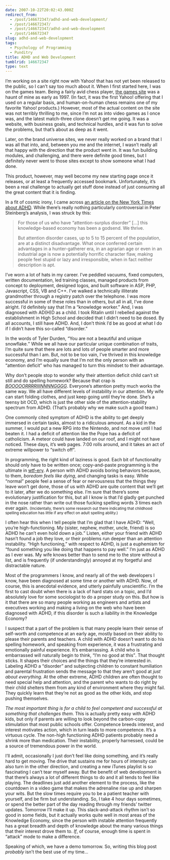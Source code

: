 ```yaml
---
date: 2007-10-22T20:02:43.000Z
redirect_from:
  - /post/146672347/adhd-and-web-development/
  - /post/146672347/
  - /post/146672347/adhd-and-web-development
  - /post/146672347
slug: adhd-and-web-development
tags:
  - Psychology of Programming
  - Punditry
title: ADHD and Web Development
tumblrid: 146672347
type: text
---
```

<p>I&rsquo;m working on a site right now with Yahoo! that has not yet been released to the public, so I can&rsquo;t say too much about it.  When I first started here, I was on the games team.  Being a fairly avid chess player, <a href="http://games.yahoo.com">the games site</a> was a haunt of mine as early as 1997.  (In fact, it was the first Yahoo! offering that I used on a regular basis, and human-on-human chess remains one of my favorite Yahoo! products.)  However, most of the actual content on the site was not terribly thrilling to me, since I&rsquo;m not as into video games as I once was, and the latest match-three clone doesn&rsquo;t get me going.  It was a website, with business goals, and technical hurdles, and it was fun to solve the problems, but that&rsquo;s about as deep as it went.</p>

<p>Later, on the brand universe sites, we never really worked on a brand that I was all that into, and, between you me and the internet, I wasn&rsquo;t really all that happy with the direction that the product went in.  It was fun building modules, and challenging, and there were definite good times, but I definitely never went to those sites except to show someone what I had done.</p>

<p>This product, however, may well become my new starting page once it releases, or at least a frequently accessed bookmark.  Unfortunately, it&rsquo;s been a real challenge to actually get stuff done instead of just consuming all the great content that it is finding.</p>

<p>In a fit of cosmic irony, I came across <a href="http://www.nytimes.com/2006/03/07/health/07essa.html?ex=1189656000&amp;en=f0e1ab4fcd4ed85c&amp;ei=5070">an article on the New York Times about <abbr title="Attention Deficit Hyperactivity Disorder">ADHD</abbr></a>.  While there&rsquo;s really nothing particularly controversial in Peter Steinberg&rsquo;s analysis, I was struck by this:</p>

<blockquote cite="http://www.nytimes.com/2006/03/07/health/07essa.html?ex=1189656000&amp;en=f0e1ab4fcd4ed85c&amp;ei=5070">For those of us who have &ldquo;attention-surplus disorder&rdquo; [&hellip;] this knowledge-based economy has been a godsend. We thrive.

But attention disorder cases, up to 5 to 15 percent of the population, are at a distinct disadvantage. What once conferred certain advantages in a hunter-gatherer era, in an agrarian age or even in an industrial age is now a potentially horrific character flaw, making people feel stupid or lazy and irresponsible, when in fact neither description is apt. </blockquote>

<p>I&rsquo;ve worn a lot of hats in my career.  I&rsquo;ve peddled vacuums, fixed computers, written documentation, led training classes, managed products from concept to deployment, designed logos, and built software in ASP, PHP, Javascript, CSS, VB and C++.  I&rsquo;ve walked a technically illiterate grandmother through a registry patch over the telephone.  I was more successful in some of these roles than in others, but all in all, I&rsquo;ve done alright.  I&rsquo;d definitely say that I&rsquo;m a &ldquo;knowledge worker.&rdquo;  And, I was diagnosed with AD(H)D as a child.  I took Ritalin until I rebelled against the establishment in High School and decided that I didn&rsquo;t need to be dosed.  By all accounts, I still have ADHD.  And, I don&rsquo;t think I&rsquo;d be as good at what I do if I didn&rsquo;t have this so-called &ldquo;disorder.&rdquo;</p>

<p>In the words of Tyler Durden, <q>You are not a beautiful and unique snowflake.</q>  While we all have our particular unique combination of traits, I&rsquo;m quite sure that there are lots and lots of people smarter and more successful than I am.  But, not to be too vain, I&rsquo;ve thrived in this knowledge economy, and I&rsquo;m equally sure that I&rsquo;m not the only person with an &ldquo;attention deficit&rdquo; who has managed to turn this mindset to their advantage.</p>

<p>Why don&rsquo;t people stop to wonder <em>why</em> their attention deficit child can&rsquo;t sit still and do spelling homework?  Because that crap is <em><abbr title="boring">BOOOOORRRRIIINNNNGGGG</abbr></em>.  Everyone&rsquo;s attention pretty much works the same way.  We all have different levels of instability in our attention.  My wife can start folding clothes, and just keep going until they&rsquo;re done.  She&rsquo;s a teensy bit OCD, which is just the other side of the attention-stability spectrum from ADHD.  (That&rsquo;s probably why we make such a good team.)</p>

<p>One commonly cited symptom of ADHD is the ability to get deeply immersed in certain tasks, almost to a ridiculous amount.  As a kid in the summer, I would put a new RPG into the Nintendo, and not move until I had beaten it.  I had a deficit of attention like the Pope has a deficit of catholicism.  A meteor could have landed on our roof, and I might not have noticed.  These days, it&rsquo;s web pages.  7:00 rolls around, and it takes an act of extreme willpower to &ldquo;switch off&rdquo;.</p>

<p>In programming, the right kind of laziness is good.  Each bit of functionality should only have to be written once; copy-and-paste programming is the ultimate in <a href="http://worsethanfailure">wtf-ery</a>.  A person with ADHD avoids boring behaviors because, to them, <em>boredom feels like dying</em>, and changing tasks is easy.  While &ldquo;normal&rdquo; people feel a sense of fear or nervousness that the things they leave won&rsquo;t get done, those of us with ADHD are quite content that we&rsquo;ll get to it later, after we do something else.  I&rsquo;m sure that there&rsquo;s some evolutionary justification for this, but all I know is that I&rsquo;d gladly get punched in the nose rather than write out those fucking spelling words 3 times each ever again.  <small>(Incidentally, there&rsquo;s some research out there indicating that childhood spelling education has little if any effect on adult spelling ability.)</small></p>

<p>I often hear this when I tell people that I&rsquo;m glad that I have ADHD: <q>Well, you&rsquo;re high-functioning.  My (sister, nephew, mother, uncle, friend) is so ADHD he can&rsquo;t even hold down a job.</q>  Listen, either your friend with ADHD hasn&rsquo;t found a job they love, or their problems run deeper than an attention instability.  &ldquo;High functioning,&rdquo; with respect to ADHD, is just a euphemism for &ldquo;found something you like doing that happens to pay well.&rdquo;  I&rsquo;m just as ADHD as I ever was.  My wife knows better than to send me to the store without a list, and is frequently (if understandingly) annoyed at my forgetful and distractable nature.</p>

<p>Most of the programmers I know, and nearly all of the web developers I know, have been diagnosed at some time or another with ADHD.  Now, of course, this is anecdotal evidence, and utterly painfully unscientific.  I&rsquo;m the first to cast doubt when there is a lack of hard stats on a topic, and I&rsquo;d absolutely love for some sociologist to do a proper study on this.  But how is it that there are so many people working as engineers and artists and executives working and making a living on the web who have been diagnosed with ADHD, if this disorder is such a liability in the Knowledge Economy?</p>

<p>I suspect that a part of the problem is that many people learn their sense of self-worth and competence at an early age, mostly based on their ability to please their parents and teachers.  A child with ADHD doesn&rsquo;t want to do his spelling homework, and speaking from experience, it was a frustrating and emotionally painful experience.  It&rsquo;s embarrassing.  A child who is embarrassed will naturally begin to think, <q>I&rsquo;m no good at this</q>.  That thought sticks.  It shapes their choices and the things that they&rsquo;re interested in.  Labeling ADHD a &ldquo;disorder&rdquo; and subjecting children to constant humiliation and parental frustration sends the message to that they aren&rsquo;t good at <em>just about everything</em>.  At the other extreme, ADHD children are often thought to need special help and attention, and the parent who wants to do right by their child shelters them from any kind of environment where they might fail.  They quickly learn that they&rsquo;re not as good as the other kids, and stop pushing themselves.</p>

<p><em>The most important thing is for a child to feel competent and successful at something that challenges them.</em>  This is actually pretty easy with ADHD kids, but only if parents are willing to look beyond the carbon-copy stimulation that most public schools offer.  Competence breeds interest, and interest motivates action, which in turn leads to more competence.  It&rsquo;s a virtuous cycle.  The non-high functioning ADHD patients probably need a shrink more than medication.  Their instability, properly harnessed, could be a source of tremendous power in the world.</p>

<p>I&rsquo;ll admit, occasionally I just don&rsquo;t feel like doing something, and it&rsquo;s really hard to get moving.  The drive that sustains me for hours of intensity can also turn in the other direction, and creating a new iTunes playlist is so fascinating I can&rsquo;t tear myself away.  But the benefit of web development is that there&rsquo;s always a lot of different things to do and it all tends to feel like playing.  The deadlines just add another element to the process, like the countdown in a video game that makes the adrenaline rise up and sharpen your wits.  But the slow times require you to be a patient teacher with yourself, and be firm but understanding.  So, I take 4 hour days sometimes, or spend the better part of the day reading through my friends&rsquo; twitter updates.  Tomorrow I&rsquo;ll make it up.  This slack-and-attack rhythm isn&rsquo;t so good in some fields, but it actually works quite well in most areas of the Knowledge Economy, since the person with instable attention frequently has a great breadth and depth of knowledge about the many various things that their interest drove them to.  <em>If</em>, of course, enough time is spent in &ldquo;attack&rdquo; mode to make a difference.</p>

<p>Speaking of which, we have a demo tomorrow.  So, writing this blog post <em>probably</em> isn&rsquo;t the best use of my time&hellip;</p>
